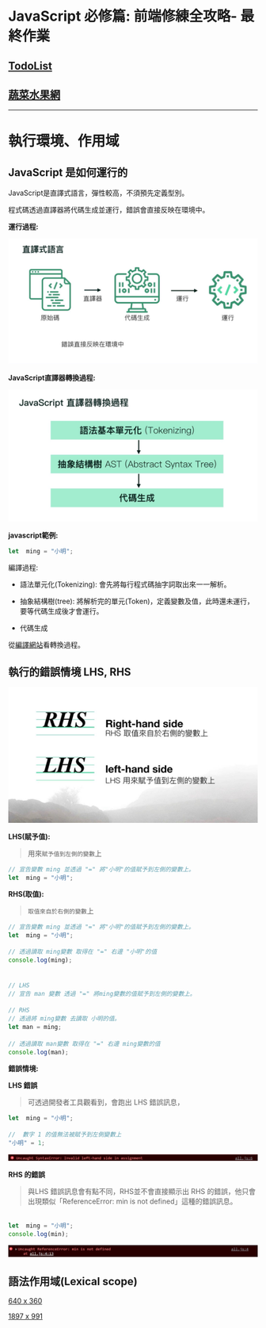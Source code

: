 # JavaScript 必修篇:  前端修練全攻略- 最終作業

## [TodoList](https://jimmyfang-ai.github.io/js-todoList/todoList/)



## [蔬菜水果網](https://jimmyfang-ai.github.io/js-todoListvegeList/)

----


# 執行環境、作用域

## JavaScript 是如何運行的
 
 JavaScript是直譯式語言，彈性較高，不須預先定義型別。

 程式碼透過直譯器將代碼生成並運行，錯誤會直接反映在環境中。

**運行過程:**

![](JS%20直譯式語言.jpg)

**JavaScript直譯器轉換過程:**

![](a.jpg)

**javascript範例:**
```javascript
let  ming = "小明"; 
```
編譯過程:

  - 語法單元化(Tokenizing):
    會先將每行程式碼抽字詞取出來一一解析。
   
  - 抽象結構樹(tree):
    將解析完的單元(Token)，定義變數及值，此時還未運行，要等代碼生成後才會運行。

  - 代碼生成

從[編譯網站](https://esprima.org/demo/parse.html#)看轉換過程。


## 執行的錯誤情境 LHS, RHS

![](螢幕擷取畫面%202022-04-01%20154218.jpg)

**LHS(賦予值):**
> 用來`賦予值到左側的變數`上

```javascript
// 宣告變數 ming 並透過 "=" 將"小明"的值賦予到左側的變數上。
let  ming = "小明"; 
```

**RHS(取值):**
>`取值來自於右側的變數`上

```javascript
// 宣告變數 ming 並透過 "=" 將"小明"的值賦予到左側的變數上。
let  ming = "小明"; 

// 透過讀取 ming變數 取得在 "=" 右邊 "小明"的值
console.log(ming);


// LHS
// 宣告 man 變數 透過 "=" 將ming變數的值賦予到左側的變數上。

// RHS
// 透過將 ming變數 去讀取 小明的值。
let man = ming;

// 透過讀取 man變數 取得在 "=" 右邊 ming變數的值
console.log(man);
```
     
**錯誤情境:**

**LHS 錯誤**
>可透過開發者工具觀看到，會跑出 LHS 錯誤訊息，
```javascript
let  ming = "小明"; 

//  數字 1 的值無法被賦予到左側變數上
"小明" = 1;
```
![](螢幕擷取畫面%202022-04-01%20162032.jpg)


**RHS 的錯誤**
> 與LHS 錯誤訊息會有點不同，RHS並不會直接顯示出 RHS 的錯誤，他只會出現類似「ReferenceError: min is not defined」這種的錯誤訊息。
```javascript

let  ming = "小明"; 
console.log(min);
```
![](螢幕擷取畫面%202022-04-01%20162744.jpg)







## 語法作用域(Lexical scope)



[640 x 360](https://storage.googleapis.com/vue-course-api.appspot.com/veganfoodcoverimg/1653380347438.jpg?GoogleAccessId=firebase-adminsdk-zzty7%40vue-course-api.iam.gserviceaccount.com&Expires=1742169600&Signature=MPysfF6dGBG6Jy7cJ2TLni94YVkR%2BfOhypH6K6e9VKi7FdIx%2Bw2DWR38ZCVkLToxfevzZDOa2Qf3ztJL2oBCbYR2iEpK2%2B7IcJog2pb5AJNfX%2B3aPBii6cfB0iW9MeKBamIBUhFpk9EVr%2FDJM1HwELlDlWjTjF2gFNMF2D8ipJO%2BV8i4ggaJQsAo0t0ekuc4epDuKWsCH98s4x9SPQOJDaeCaKcC5pJ9j6zGCMk2gL8Gz1p0aT%2Fuy6JskKUlN8QS8nhPg%2BrstFcGPxDzUbGw1Jqwp98vzTQNkw0A5212XjK9TvxmRYB8VeID1Wb9H3o6St7uM3zkDQh1Wk%2BCphaKJg%3D%3D)

[1897 x 991](https://storage.googleapis.com/vue-course-api.appspot.com/veganfoodcoverimg/1653380442919.jpg?GoogleAccessId=firebase-adminsdk-zzty7%40vue-course-api.iam.gserviceaccount.com&Expires=1742169600&Signature=JUrzuhz0xUtp3uupsq94efP1DcFsAP2L%2Fq%2FbM6Bocd6hrFp9AUKYkG7stV8raALO6bPjUFaV%2FPj5mAUf6FOw5fXsKW5PhXdg1LdG%2FsCLKAaVXzbHGMIZHxhaBWtkoBd68Q94g1r4LV7o2zHz9nvHmQSlCbe0JN2Oh58qaYTCHDq9udqYuyJ3RxZeDMZ8q3VOrG7ca39123x8nKpld2gBj7ZTH%2B%2BYR2uK27bbquK4nF%2BJgmir0AhD%2F%2BCQJdI3SIGT1lnMMgkPwtWLXz5nninsDBlHpfANZAThryUAzAWg7bMoAk50s8cawC3XPORPPd8HGammhYGMBlu4wSvt54gmow%3D%3D)